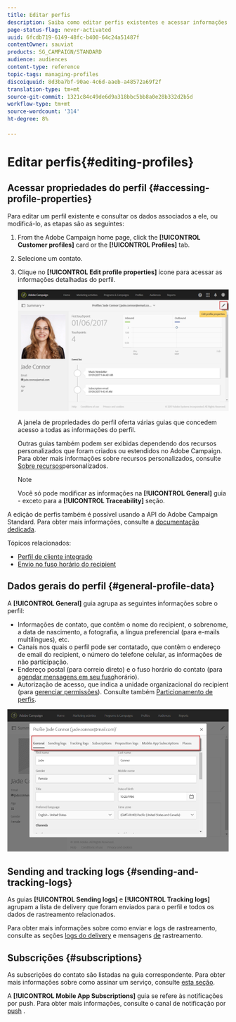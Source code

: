 ```yaml
---
title: Editar perfis
description: Saiba como editar perfis existentes e acessar informações de contato, canais preferidos, logs de rastreamento, subscrições etc.
page-status-flag: never-activated
uuid: 6fcdb719-6149-48fc-b400-64c24a51487f
contentOwner: sauviat
products: SG_CAMPAIGN/STANDARD
audience: audiences
content-type: reference
topic-tags: managing-profiles
discoiquuid: 8d3ba7bf-90ae-4c6d-aaeb-a48572a69f2f
translation-type: tm+mt
source-git-commit: 1321c84c49de6d9a318bbc5bb8a0e28b332d2b5d
workflow-type: tm+mt
source-wordcount: '314'
ht-degree: 8%

---
```



# Editar perfis{#editing-profiles}

## Acessar propriedades do perfil {#accessing-profile-properties}

Para editar um perfil existente e consultar os dados associados a ele, ou modificá-lo, as etapas são as seguintes:

1. From the Adobe Campaign home page, click the **[!UICONTROL Customer profiles]** card or the **[!UICONTROL Profiles]** tab.
1. Selecione um contato.
1. Clique no **[!UICONTROL Edit profile properties]** ícone para acessar as informações detalhadas do perfil.

   ![](assets/profile_creation2.png)

   A janela de propriedades do perfil oferta várias guias que concedem acesso a todas as informações do perfil.

   Outras guias também podem ser exibidas dependendo dos recursos personalizados que foram criados ou estendidos no Adobe Campaign. Para obter mais informações sobre recursos personalizados, consulte [Sobre recursos](../../developing/using/data-model-concepts.md)personalizados.

   >[!NOTE]
   >
   >Você só pode modificar as informações na **[!UICONTROL General]** guia - exceto para a **[!UICONTROL Traceability]** seção.

A edição de perfis também é possível usando a API do Adobe Campaign Standard. Para obter mais informações, consulte a [documentação dedicada](../../api/using/updating-profiles.md).

Tópicos relacionados:

* [Perfil de cliente integrado](../../audiences/using/integrated-customer-profile.md)
* [Envio no fuso horário do recipient](../../sending/using/sending-messages-at-the-recipient-s-time-zone.md)

## Dados gerais do perfil {#general-profile-data}

A **[!UICONTROL General]** guia agrupa as seguintes informações sobre o perfil:

* Informações de contato, que contêm o nome do recipient, o sobrenome, a data de nascimento, a fotografia, a língua preferencial (para e-mails [](../../channels/using/creating-a-multilingual-email.md)multilíngues), etc.
* Canais nos quais o perfil pode ser contatado, que contêm o endereço de email do recipient, o número do telefone celular, as informações de não participação.
* Endereço postal (para correio [](../../channels/using/about-direct-mail.md)direto) e o fuso horário do contato (para [agendar mensagens em seu fuso](../../sending/using/sending-messages-at-the-recipient-s-time-zone.md)horário).
* Autorização de acesso, que indica a unidade organizacional do recipient (para [gerenciar permissões](../../administration/using/about-access-management.md)). Consulte também [Particionamento de perfis](../../administration/using/organizational-units.md#partitioning-profiles).

![](assets/profile_creation4.png)

## Sending and tracking logs {#sending-and-tracking-logs}

As guias **[!UICONTROL Sending logs]** e **[!UICONTROL Tracking logs]** agrupam a lista de delivery que foram enviados para o perfil e todos os dados de rastreamento relacionados.

Para obter mais informações sobre como enviar e logs de rastreamento, consulte as seções [logs do delivery](../../sending/using/monitoring-a-delivery.md#delivery-logs) e mensagens [de](../../sending/using/tracking-messages.md) rastreamento.

## Subscrições {#subscriptions}

As subscrições do contato são listadas na guia correspondente. Para obter mais informações sobre como assinar um serviço, consulte [esta seção](../../audiences/using/about-subscriptions.md).

A **[!UICONTROL Mobile App Subscriptions]** guia se refere às notificações por push. Para obter mais informações, consulte o canal de notificação por [push](../../channels/using/about-push-notifications.md) .
